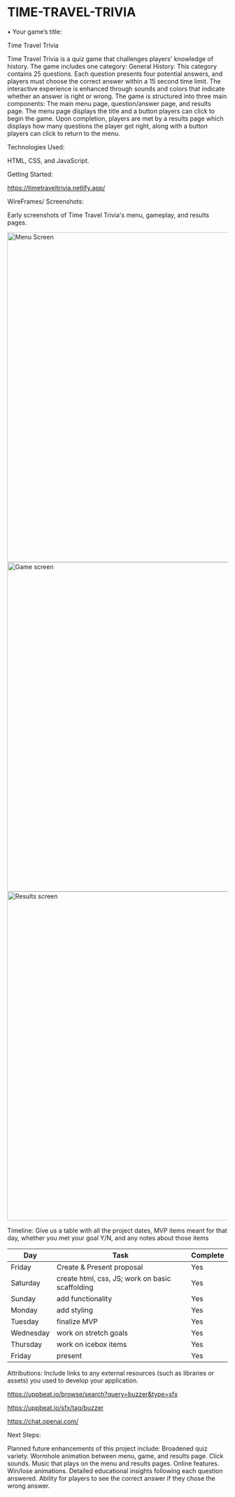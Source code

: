 # TIME-TRAVEL-TRIVIA
•	Your game’s title: 

Time Travel Trivia 

Time Travel Trivia is a quiz game that challenges players' knowledge of history. The game includes one category: General History. This category contains 25 questions. Each question presents four potential answers, and players must choose the correct answer within a 15 second time limit. The interactive experience is enhanced through sounds and colors that indicate whether an answer is right or wrong. The game is structured into three main components: The main menu page, question/answer page, and results page. The menu page displays the title and a button players can click to begin the game. Upon completion, players are met by a results page which displays how many questions the player got right, along with a button players can click to return to the menu. 

Technologies Used: 

HTML, CSS, and JavaScript.

Getting Started: 

https://timetraveltrivia.netlify.app/

WireFrames/ Screenshots: 

Early screenshots of Time Travel Trivia's menu, gameplay, and results pages. 

<img width="752" alt="Menu Screen" src="https://github.com/aspenos/TIME-TRAVEL-TRIVIA/assets/149289289/3c441477-de76-4740-8fb6-7f1f01a351ef">

<img width="751" alt="Game screen" src="https://github.com/aspenos/TIME-TRAVEL-TRIVIA/assets/149289289/58bd98c5-cd47-4a96-8f67-953d9c994424">

<img width="750" alt="Results screen" src="https://github.com/aspenos/TIME-TRAVEL-TRIVIA/assets/149289289/f2d83ac7-eb8c-49c5-a814-d6f2972572a8">

Timeline: Give us a table with all the project dates, MVP items meant for that day, whether you met your goal Y/N, and any notes about those items

| Day       | Task                                            | Complete |
|-----------|-------------------------------------------------|----------|
| Friday    | Create & Present proposal                       | Yes      |
| Saturday  | create html, css, JS; work on basic scaffolding | Yes      |
| Sunday    | add functionality                               | Yes      |
| Monday    | add styling                                     | Yes      |
| Tuesday   | finalize MVP                                    | Yes      |
| Wednesday | work on stretch goals                           | Yes      |
| Thursday  | work on icebox items                            | Yes      |
| Friday    | present                                         | Yes      |

Attributions: Include links to any external resources (such as libraries or assets) you used to develop your application.

https://uppbeat.io/browse/search?query=buzzer&type=sfx

https://uppbeat.io/sfx/tag/buzzer

https://chat.openai.com/

Next Steps: 

Planned future enhancements of this project include: 
    Broadened quiz variety.
    Wormhole animation between menu, game, and results page. 
    Click sounds.
    Music that plays on the menu and results pages. 
    Online features.
    Win/lose animations.
    Detailed educational insights following each question answered.
    Ability for players to see the correct answer if they chose the wrong answer.
